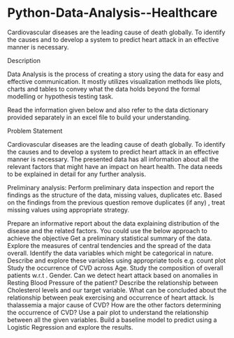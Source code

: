 # Python-Data-Analysis--Healthcare
Cardiovascular diseases are the leading cause of death globally. To identify the causes and to develop a system to predict heart attack in an effective manner is necessary.

Description

Data Analysis is the process of creating a story using the data for easy and effective communication. It mostly utilizes visualization methods like plots, charts and tables to convey what the data holds beyond the formal modelling or hypothesis testing task.

 

Read the information given below and also refer to the data dictionary provided separately in an excel file to build your understanding.

 

Problem Statement

 

 

Cardiovascular diseases are the leading cause of death globally. To identify the causes and to develop a system to predict heart attack in an effective manner is necessary. The presented data has all information about all the relevant factors that might have an impact on heart health. The data needs to be explained in detail for any further analysis.

 

Preliminary analysis:
Perform preliminary data inspection and report the findings as the structure of the data, missing values, duplicates etc.
Based on the findings from the previous question remove duplicates (if any) , treat missing values using appropriate strategy.
 

Prepare an informative report about the data explaining distribution of the disease and the related factors. You could use the below approach to achieve the objective
Get a preliminary statistical summary of the data. Explore the measures of central tendencies and the spread of the data overall.
Identify the data variables which might be categorical in nature. Describe and explore these variables using appropriate tools e.g. count plot
Study the occurrence of CVD across Age.
Study the composition of overall patients w.r.t . Gender.
Can we detect heart attack based on anomalies in Resting Blood Pressure of the patient?
Describe the relationship between Cholesterol levels and our target variable.
What can be concluded about the relationship between peak exercising and occurrence of heart attack.
Is thalassemia a major cause of CVD?
How are the other factors determining the occurrence of CVD?
Use a pair plot to understand the relationship between all the given variables.
Build a baseline model to predict using a Logistic Regression and explore the results.
